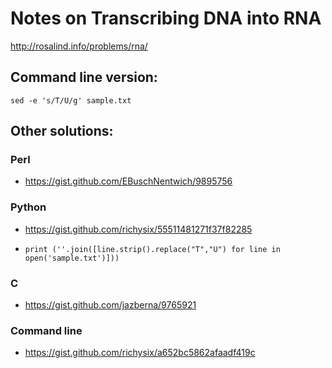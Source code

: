 # Notes on Transcribing DNA into RNA

http://rosalind.info/problems/rna/

## Command line version:

```
sed -e 's/T/U/g' sample.txt
```

## Other solutions:

### Perl

* https://gist.github.com/EBuschNentwich/9895756

### Python

* https://gist.github.com/richysix/55511481271f37f82285

* ```print (''.join([line.strip().replace("T","U") for line in open('sample.txt')]))```

### C

* https://gist.github.com/jazberna/9765921

### Command line

* https://gist.github.com/richysix/a652bc5862afaadf419c
